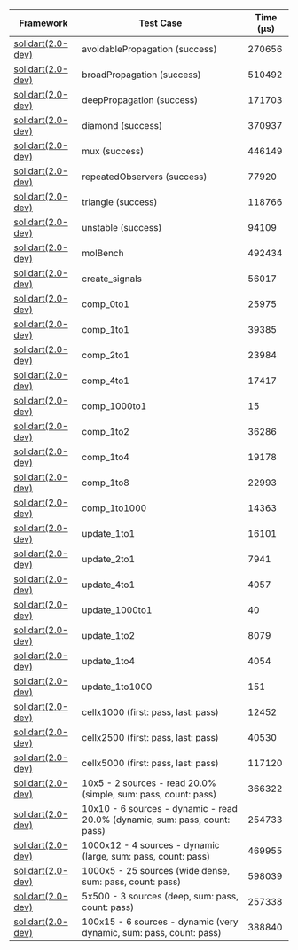| Framework | Test Case | Time (μs) |
| --- | --- | --- |
| [solidart(2.0-dev)](https://github.com/nank1ro/solidart/tree/dev) | avoidablePropagation (success) | 270656 |
| [solidart(2.0-dev)](https://github.com/nank1ro/solidart/tree/dev) | broadPropagation (success) | 510492 |
| [solidart(2.0-dev)](https://github.com/nank1ro/solidart/tree/dev) | deepPropagation (success) | 171703 |
| [solidart(2.0-dev)](https://github.com/nank1ro/solidart/tree/dev) | diamond (success) | 370937 |
| [solidart(2.0-dev)](https://github.com/nank1ro/solidart/tree/dev) | mux (success) | 446149 |
| [solidart(2.0-dev)](https://github.com/nank1ro/solidart/tree/dev) | repeatedObservers (success) | 77920 |
| [solidart(2.0-dev)](https://github.com/nank1ro/solidart/tree/dev) | triangle (success) | 118766 |
| [solidart(2.0-dev)](https://github.com/nank1ro/solidart/tree/dev) | unstable (success) | 94109 |
| [solidart(2.0-dev)](https://github.com/nank1ro/solidart/tree/dev) | molBench | 492434 |
| [solidart(2.0-dev)](https://github.com/nank1ro/solidart/tree/dev) | create_signals | 56017 |
| [solidart(2.0-dev)](https://github.com/nank1ro/solidart/tree/dev) | comp_0to1 | 25975 |
| [solidart(2.0-dev)](https://github.com/nank1ro/solidart/tree/dev) | comp_1to1 | 39385 |
| [solidart(2.0-dev)](https://github.com/nank1ro/solidart/tree/dev) | comp_2to1 | 23984 |
| [solidart(2.0-dev)](https://github.com/nank1ro/solidart/tree/dev) | comp_4to1 | 17417 |
| [solidart(2.0-dev)](https://github.com/nank1ro/solidart/tree/dev) | comp_1000to1 | 15 |
| [solidart(2.0-dev)](https://github.com/nank1ro/solidart/tree/dev) | comp_1to2 | 36286 |
| [solidart(2.0-dev)](https://github.com/nank1ro/solidart/tree/dev) | comp_1to4 | 19178 |
| [solidart(2.0-dev)](https://github.com/nank1ro/solidart/tree/dev) | comp_1to8 | 22993 |
| [solidart(2.0-dev)](https://github.com/nank1ro/solidart/tree/dev) | comp_1to1000 | 14363 |
| [solidart(2.0-dev)](https://github.com/nank1ro/solidart/tree/dev) | update_1to1 | 16101 |
| [solidart(2.0-dev)](https://github.com/nank1ro/solidart/tree/dev) | update_2to1 | 7941 |
| [solidart(2.0-dev)](https://github.com/nank1ro/solidart/tree/dev) | update_4to1 | 4057 |
| [solidart(2.0-dev)](https://github.com/nank1ro/solidart/tree/dev) | update_1000to1 | 40 |
| [solidart(2.0-dev)](https://github.com/nank1ro/solidart/tree/dev) | update_1to2 | 8079 |
| [solidart(2.0-dev)](https://github.com/nank1ro/solidart/tree/dev) | update_1to4 | 4054 |
| [solidart(2.0-dev)](https://github.com/nank1ro/solidart/tree/dev) | update_1to1000 | 151 |
| [solidart(2.0-dev)](https://github.com/nank1ro/solidart/tree/dev) | cellx1000 (first: pass, last: pass) | 12452 |
| [solidart(2.0-dev)](https://github.com/nank1ro/solidart/tree/dev) | cellx2500 (first: pass, last: pass) | 40530 |
| [solidart(2.0-dev)](https://github.com/nank1ro/solidart/tree/dev) | cellx5000 (first: pass, last: pass) | 117120 |
| [solidart(2.0-dev)](https://github.com/nank1ro/solidart/tree/dev) | 10x5 - 2 sources - read 20.0% (simple, sum: pass, count: pass) | 366322 |
| [solidart(2.0-dev)](https://github.com/nank1ro/solidart/tree/dev) | 10x10 - 6 sources - dynamic - read 20.0% (dynamic, sum: pass, count: pass) | 254733 |
| [solidart(2.0-dev)](https://github.com/nank1ro/solidart/tree/dev) | 1000x12 - 4 sources - dynamic (large, sum: pass, count: pass) | 469955 |
| [solidart(2.0-dev)](https://github.com/nank1ro/solidart/tree/dev) | 1000x5 - 25 sources (wide dense, sum: pass, count: pass) | 598039 |
| [solidart(2.0-dev)](https://github.com/nank1ro/solidart/tree/dev) | 5x500 - 3 sources (deep, sum: pass, count: pass) | 257338 |
| [solidart(2.0-dev)](https://github.com/nank1ro/solidart/tree/dev) | 100x15 - 6 sources - dynamic (very dynamic, sum: pass, count: pass) | 388840 |
